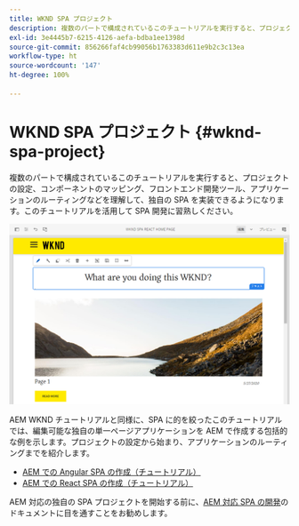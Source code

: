 ```yaml
---
title: WKND SPA プロジェクト
description: 複数のパートで構成されているこのチュートリアルを実行すると、プロジェクトの設定、コンポーネントのマッピング、フロントエンド開発ツール、アプリケーションのルーティングなどを理解して、React と Angular の両方で独自の SPA を実装できるようになります。このチュートリアルを活用して SPA 開発に習熟 してください。
exl-id: 3e4445b7-6215-4126-aefa-bdba1ee1398d
source-git-commit: 856266faf4cb99056b1763383d611e9b2c3c13ea
workflow-type: ht
source-wordcount: '147'
ht-degree: 100%

---
```


# WKND SPA プロジェクト {#wknd-spa-project}

複数のパートで構成されているこのチュートリアルを実行すると、プロジェクトの設定、コンポーネントのマッピング、フロントエンド開発ツール、アプリケーションのルーティングなどを理解して、独自の SPA を実装できるようになります。このチュートリアルを活用して SPA 開発に習熟しください。

![WKND SPA プロジェクト](assets/wknd-spa-project.png)

AEM WKND チュートリアルと同様に、SPA に的を絞ったこのチュートリアルでは、編集可能な独自の単一ページアプリケーションを AEM で作成する包括的な例を示します。プロジェクトの設定から始まり、アプリケーションのルーティングまでを紹介します。

* [AEM での Angular SPA の作成（チュートリアル）](https://experienceleague.adobe.com/docs/experience-manager-learn/spa-angular-tutorial/overview.html?lang=ja)
* [AEM での React SPA の作成（チュートリアル）](https://experienceleague.adobe.com/docs/experience-manager-learn/spa-react-tutorial/overview.html?lang=ja)

AEM 対応の独自の SPA プロジェクトを開始する前に、[AEM 対応 SPA の開発](developing.md)のドキュメントに目を通すことをお勧めします。
